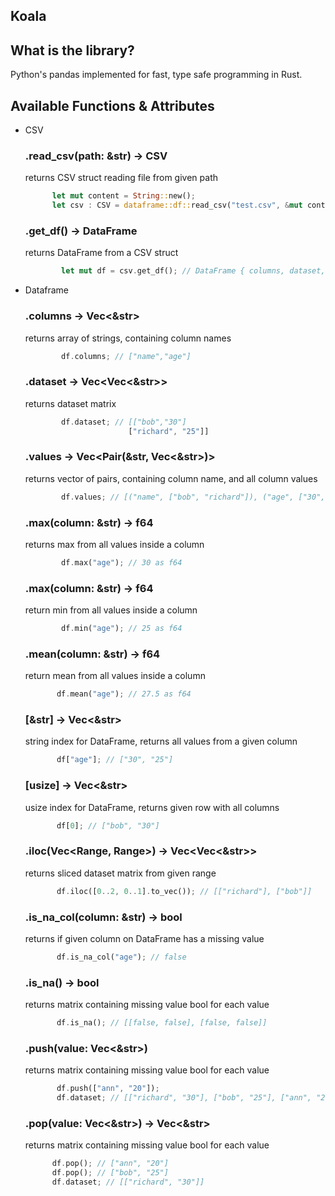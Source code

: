 ## Koala

## What is the library?
Python's pandas implemented for fast, type safe programming in Rust.

## Available Functions & Attributes

- CSV
    ### .read_csv(path: &str) -> CSV
    returns CSV struct reading file from given path
    ```rust
          let mut content = String::new();
          let csv : CSV = dataframe::df::read_csv("test.csv", &mut content); // CSV { headers, values, matrix }
    ```

    ### .get_df() -> DataFrame
    returns DataFrame from a CSV struct
    ```rust
            let mut df = csv.get_df(); // DataFrame { columns, dataset, values }
    ```

- Dataframe
    ### .columns -> Vec<&str>
    returns array of strings, containing column names
    ```rust
            df.columns; // ["name","age"]
    ```
  
     ### .dataset -> Vec<Vec<&str>>
     returns dataset matrix
     ```rust
             df.dataset; // [["bob","30"]
                            ["richard", "25"]]
     ```

     ### .values -> Vec<Pair(&str, Vec<&str>)>
     returns vector of pairs, containing column name, and all column values
     ```rust
             df.values; // [("name", ["bob", "richard"]), ("age", ["30", "25])]
     ```

     ### .max(column: &str) -> f64
     returns max from all values inside a column
     ```rust
             df.max("age"); // 30 as f64
     ```

     ### .max(column: &str) -> f64
     return min from all values inside a column
     ```rust
             df.min("age"); // 25 as f64
     ```

     ### .mean(column: &str) -> f64
     return mean from all values inside a column
     ```rust
            df.mean("age"); // 27.5 as f64
     ```

     ### [&str] -> Vec<&str>
     string index for DataFrame, returns all values from a given column
     ```rust
            df["age"]; // ["30", "25"]
     ```
     
     ### [usize] -> Vec<&str>
     usize index for DataFrame, returns given row with all columns
     ```rust
            df[0]; // ["bob", "30"]
     ```
  
     ### .iloc(Vec<Range<usize>, Range<usize>>) -> Vec<Vec<&str>>
     returns sliced dataset matrix from given range
     ```rust
            df.iloc([0..2, 0..1].to_vec()); // [["richard"], ["bob"]]
     ```
  
     ### .is_na_col(column: &str) -> bool
     returns if given column on DataFrame has a missing value
     ```rust
            df.is_na_col("age"); // false
     ```
     
     ### .is_na() -> bool
     returns matrix containing missing value bool for each value
     ```rust
            df.is_na(); // [[false, false], [false, false]]
     ```
     
     ### .push(value: Vec<&str>)
     returns matrix containing missing value bool for each value
     ```rust
            df.push(["ann", "20"]);
            df.dataset; // [["richard", "30"], ["bob", "25"], ["ann", "20"]]
     ```
          
     ### .pop(value: Vec<&str>) -> Vec<&str>
     returns matrix containing missing value bool for each value
     ```rust
           df.pop(); // ["ann", "20"]
           df.pop(); // ["bob", "25"]
           df.dataset; // [["richard", "30"]]
     ```